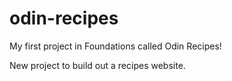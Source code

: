 # odin-recipes
My first project in Foundations called Odin Recipes!

New project to build out a recipes website.